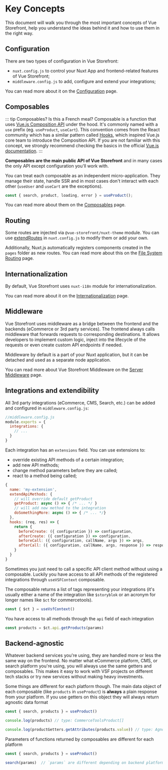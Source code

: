 # Key Concepts

This document will walk you through the most important concepts of Vue Storefront, help you understand the ideas behind it and how to use them in the right way.

## Configuration

There are two types of configuration in Vue Storefront:

- `nuxt.config.js` to control your Nuxt App and frontend-related features of Vue Storefront;
- `middleware.config.js` to add, configure and extend your integrations;

You can read more about it on the [Configuration](/guide/configuration.html) page.

## Composables

::: tip Composables? Is this a French meal?
Composable is a function that uses [Vue.js Composition API](https://v3.vuejs.org/guide/composition-api-introduction.html) under the hood. It's commonly named with a `use` prefix (eg. `useProduct`, `useCart`). This convention comes from the React community which has a similar pattern called [Hooks](https://reactjs.org/docs/hooks-intro.html), which inspired Vue.js core team to introduce the Composition API. If you are not familiar with this concept, we strongly recommend checking the basics in the official  [Vue.js documentation](https://v3.vuejs.org/guide/composition-api-introduction.html).
:::

**Composables are the main public API of Vue Storefront** and in many cases the only API except configuration you'll work with.

You can treat each composable as an independent micro-application. They manage their state, handle SSR and in most cases don't interact with each other (`useUser` and `useCart` are the exceptions).

```js
const { search, product, loading, error } = useProduct();
```

You can read more about them on the [Composables](/guide/composables.html) page.

## Routing

Some routes are injected via `@vue-storefront/nuxt-theme` module. You can use [extendRoutes](https://nuxtjs.org/guides/configuration-glossary/configuration-router#extendroutes) in `nuxt.config.js` to modify them or add your own.

Additionally, Nuxt.js automatically registers components created in the `pages` folder as new routes. You can read more about this on the [File System Routing](https://nuxtjs.org/docs/2.x/features/file-system-routing/) page.

## Internationalization

By default, Vue Storefront uses `nuxt-i18n` module for internationalization. 

You can read more about it on the [Internationalization](/advanced/internationalization) page.

## Middleware

Vue Storefront uses middleware as a bridge between the frontend and the backends (eCommerce or 3rd party services). The frontend always calls middleware that forwards requests to corresponding destinations. It allows developers to implement custom logic, inject into the lifecycle of the requests or even create custom API endpoints if needed.

Middleware by default is a part of your Nuxt application, but it can be detached and used as a separate node application.

You can read more about Vue Storefront Middleware on the [Server Middleware](/advanced/server-middleware) page.

## Integrations and extendibility

All 3rd party integrations (eCommerce, CMS, Search, etc.) can be added and configured in `middleware.config.js`:

```js
//middleware.config.js
module.exports = {
  integrations: {
    // ...
  }
}
```

Each integration has an `extensions` field. You can use extensions to:
- override existing API methods of a certain integration;
- add new API methods;
- change method parameters before they are called;
- react to a method being called;

```js
{
  name: 'my-extension',
  extendApiMethods: {
    // will override default getProduct
    getProduct: async () => { /* ... */ }
    // will add new method to the integration 
    doSomethingMore: async () => { /* ... */}
  },
  hooks: (req, res) => {
    return {
      beforeCreate: ({ configuration }) => configuration,
      afterCreate: ({ configuration }) => configuration,
      beforeCall: ({ configuration, callName, args }) => args,
      afterCall: ({ configuration, callName, args, response }) => response
    }
  }
}
```

Sometimes you just need to call a specific API client method without using a composable. Luckily you have access to all API methods of the registered integrations through `useVSFContext` composable. 

The composable returns a list of tags representing your integrations (it's usually either a name of the integration like `$storyblok` or an acronym for longer names like `$ct` for commercetools).

```js
const { $ct } = useVsfContext()
```

You have access to all methods through the `api` field of each integration

```js
const products = $ct.api.getProducts(params)
```

## Backend-agnostic

Whatever backend services you're using, they are handled more or less the same way on the frontend. No matter what eCommerce platform, CMS, or search platform you're using, you will always use the same getters and composables. This makes it easy to work with VSF projects on different tech stacks or try new services without making heavy investments.

Some things are different for each platform though. The main data object of each composable (like `products` in `useProduct`) is **always** a plain response from your platform. If you use getters on this object they will always return agnostic data format

```js
const { search, products } = useProduct()

console.log(products) // type: CommerceToolsProduct[]

console.log(productGetters.getAttributes(products.value)) // type: AgnosticProductAttribute[]
```

Parameters of functions returned by composables are different for each platform

```js
const { search, products } = useProduct()

search(params)  // `params` are different depending on backend platform
```
